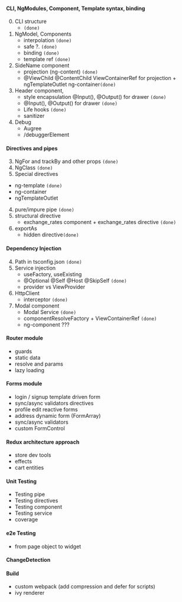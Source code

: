 #### CLI, NgModules, Component, Template syntax, binding
0) CLI structure 
   - `(done)`
1) NgModel, Components 
   - interpolation `(done)`
   - safe ?. `(done)`
   - binding `(done)`
   - template ref `(done)`
1) SideName component 
    - projection (ng-content)  `(done)`
    - @ViewChild @ContentChild ViewContainerRef for projection +  ngTemplateOutlet ng-container`(done)` 
2) Header component, 
   - style encapsulation @Input(), @Output() for drawer `(done)`
   - @Input(), @Output() for drawer `(done)`
   - Life hooks `(done)`
   - sanitizer
3) Debug
    - Augree
    - /debuggerElement   

#### Directives and pipes
3) NgFor and trackBy and other props `(done)`
3) NgClass `(done)`
3) Special directives 
  - ng-template `(done)`
  - ng-container
  - ngTemplateOutlet
4) pure/impure pipe `(done)`
5) structural directive
   - exchange_rates component + exchange_rates directive `(done)`
6) exportAs
   - hidden directive`(done)`

#### Dependency Injection
4) Path in tsconfig.json `(done)`
4) Service injection 
    - useFactory, useExisting
    - @Optional @Self @Host @SkipSelf  `(done)`
    - provider vs ViewProvider
4) HttpClient
    - interceptor `(done)`
4) Modal component
    - Modal Service `(done)`
    - componentResolveFactory + ViewContainerRef `(done)`
    - ng-component ???

#### Router module
   - guards 
   - static data
   - resolve and params
   - lazy loading

#### Forms module 
   - login / signup template driven form
   - sync/async validators directives
   - profile edit reactive forms
   - address dynamic form (FormArray)
   - sync/async validators
   - custom FormControl

#### Redux architecture approach
   - store dev tools
   - effects 
   - cart entities 

#### Unit Testing 
   - Testing pipe
   - Testing directives
   - Testing component
   - Testing service
   - coverage

#### e2e Testing
   - from page object to widget


#### ChangeDetection
   

#### Build 
  - custom webpack  (add compression and defer for scripts)
  - ivy renderer 

